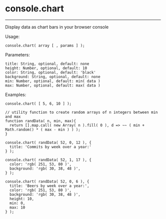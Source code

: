 # console.chart
___
Display data as chart bars in your browser console  

<!-- ![](console.chart.png) -->

Usage:

    console.chart( array [ , params ] );

Parameters:

    title: String, optional, default: none
    height: Number, optional, default: 10
    color: String, optional, default: 'black'
    background: String, optional, default: none
    min: Number, optional, default: min( data )
    max: Number, optional, default: max( data )

Examples:  

    console.chart( [ 5, 6, 10 ] );

    // utility function to create random arrays of n integers between min and max
    function randData( n, min, max){
      return [].map.call( new Array( n ).fill( 0 ), d => ~~ ( min + Math.random() * ( max - min ) ) );
    }

    console.chart( randData( 52, 0, 12 ), {
      title: 'Commits by week over a year:'
    } );

    console.chart( randData( 52, 1, 17 ), {
      color: 'rgb( 251, 53, 80 )',
      background: 'rgb( 30, 38, 48 )',
    } );

    console.chart( randData( 52, 0, 6 ), {
      title: 'Beers by week over a year:',
      color: 'rgb( 251, 53, 80 )',
      background: 'rgb( 30, 38, 48 )',
      height: 10,
      min: 0,
      max: 10
    } );
